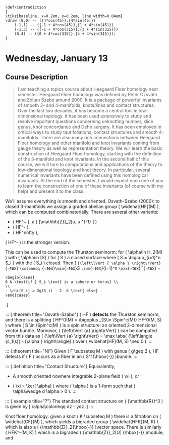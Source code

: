 ```{=tex}
\def\contradiction
{
\tikz[baseline, x=0.2em, y=0.2em, line width=0.04em]
\draw (0,0) -- ({4*cos(45)},{4*sin(45)})
    (-1,1) -- ({-1 + 4*cos(45)},{1 + 4*sin(45)})
    (-1,3) -- ({-1 + 4*cos(315)},{3 + 4*sin(315)})
    (0,4) -- ({0 + 4*cos(315)},{4 + 4*sin(315)});
}
```
# Wednesday, January 13

## Course Description

> I am teaching a topics course about Heegaard Floer homology next semester. Heegaard Floer homology was defined by Peter Ozsváth and Zoltan Szabó around 2000. It is a package of powerful invariants of smooth 3- and 4-manifolds, knots/links and contact structures. Over the last two decades, it has become a central tool in low-dimensional topology. It has been used extensively to study and resolve important questions concerning unknotting number, slice genus, knot concordance and Dehn surgery. It has been employed in critical ways to study taut foliations, contact structures and smooth 4-manifolds. There are also many rich connections between Heegaard Floer homology and other manifold and knot invariants coming from gauge theory as well as representation theory. We will learn the basic construction of Heegaard Floer homology, starting with the definition of the 3-manifold and knot invariants. In the second half of this course, we will turn to computations and applications of the theory to low-dimensional topology and knot theory. In particular, several numerical invariants have been defined using this homological invariants. At the end of the semester, I would expect each one of you to learn the construction of one of these invariants (of course with my help) and present it to the class.

We'll assume everything is smooth and oriented. Osvath-Szabo (2000): to closed 3-manifolds we assign a graded abelian group \( \widehat{HF}(M) \), which can be computed combinatorially. There are several other variants:

-   \( HF^+ \), a \( {\mathbb{Z}}_2[u, u ^{-1} ] \)
-   \( HF^- \),
-   \( HF^\infty \),

\( HF^- \) is the stronger version.

This can be used to compute the Thurston seminorm: for \( \alpha\in H_2(M) \) with \( \alpha\in [S] \) for \( S \) a closed surface where \( S = \bigcup_{i=1}^n S_i \) with the \( S_i \) closed. Then \[ `{\left\lVert { \alpha } \right\rVert}`{=tex} `\coloneqq `{=tex}`\min`{=tex}*S `\sum`{=tex}*{i=1}\^n `\max`{=tex}``{=tex} =

```{=tex}
\begin{cases}
0 & \text{if } S_i \text{ is a sphere or torus} \\ 
\\
- \chi(S_i) = 2g(S_i) - 2  & \text{ else} .
\end{cases}
```
.\]

::: {.theorem title="Osvath-Szabo"}
\( HF \) **detects** the Thurston seminorm, and there is a splitting \( HF^0(M) = \bigoplus _{S\in \Spin^c(M)} HF^0(M, S) \) where \( S \in \Spin^c(M) \) is a spin structure: an oriented 2-dimensional vector bundle. Moreover, \( {\left\lVert {a} \right\rVert} \) can be computed from this data as \( {\left\lVert {a} \right\rVert} = \max \abs{ {\left\langle {c_1(s)},~{\alpha } \right\rangle} \) over \( \widehat{HF}(M, S) \neq 0 \).
:::

::: {.theorem title="Ni"}
Given \( F \subseteq M \) with genus \( g\geq 2 \), HF detects if \( F \) occurs as a fiber in an \( S^1{\hbox{-}} \)bundle.
:::

::: {.definition title="Contact Structure"}
Equivalently,

-   A smooth oriented nowhere integrable 2-plane field \( \xi \), or

-   \( \xi = \ker( \alpha) \) where \( \alpha \) is a 1-form such that \( \alpha\wedge d \alpha > 0 \).
:::

::: {.example title="?"}
The standard contact structure on \( {\mathbb{R}}^3 \) is given by
\[
\alpha\coloneqq dz - ydz
.\]
:::

Knot floer homology: given a knot \( K \subseteq M \) there is a filtration on \( \widehat{CF}(M) \), which yields a bigraded group \( \widehat{HFK}(M, K) \) which is also a \( {\mathbb{Z}}_2{\hbox{-}} \)vector space. There is similarly \( HFK^-(M, K) \) which is a bigraded \( {\mathbb{Z}}_2[U] {\hbox{-}} \)module, and
